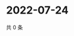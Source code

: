 # 2022-07-24

共 0 条

<!-- BEGIN WEIBO -->
<!-- 最后更新时间 Sun Jul 24 2022 20:28:42 GMT+0800 (China Standard Time) -->

<!-- END WEIBO -->
